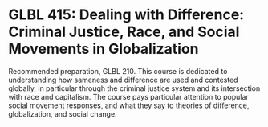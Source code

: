 # GLBL 415: Dealing with Difference: Criminal Justice, Race, and Social Movements in Globalization

Recommended preparation, GLBL 210. This course is dedicated to understanding how sameness and difference are used and contested globally, in particular through the criminal justice system and its intersection with race and capitalism. The course pays particular attention to popular social movement responses, and what they say to theories of difference, globalization, and social change.